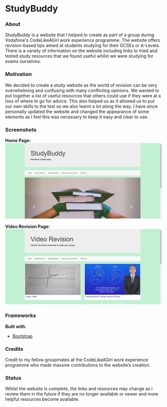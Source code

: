 # StudyBuddy
### About
StudyBuddy is a website that I helped to create as part of a group during Vodafone's CodeLikeAGirl work experience programme. The website offers revision-based tips aimed at students studying for their GCSEs or A-Levels. There is a variety of information on the website including links to tried and tested study resources that we found useful whilst we were studying for exams ourselves.

### Motivation
We decided to create a study website as the world of revision can be very overwhelming and confusing with many conflicting opinions. We wanted to put together a list of useful resources that others could use if they were at a loss of where to go for advice. This also helped us as it allowed us to put our own skills to the test so we also learnt a lot along the way. I have since personally updated the website and changed the appearance of some elements as I feel this was necessary to keep it easy and clear to use.

### Screenshots
**Home Page:**
![Home Page](screenshotHome.png)

**Video Revision Page:**
![Video Revision Page](screenshotVideo.png)

### Frameworks
**Built with**:
- [Bootstrap](https://getbootstrap.com/)

### Credits
Credit to my fellow groupmates at the CodeLikeAGirl work experience programme who made massive contributions to the website’s creation.

### Status
Whilst the website is complete, the links and resources may change as I review them in the future if they are no longer available or newer and more helpful resources become available. 




